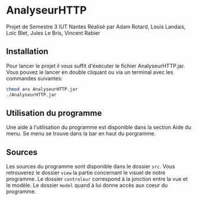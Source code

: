 # AnalyseurHTTP
Projet de Semestre 3 IUT Nantes
Réalisé par Adam Rotard, Louis Landais, Loïc Blet, Jules Le Bris, Vincent Rabier

## Installation
Pour lancer le projet il vous suffit d'éxécuter le fichier AnalyseurHTTP.jar.
Vous pouvez le lancer en double cliquant ou via un terminal avec les commandes suivantes:
```sh
chmod a+x AnalyseurHTTP.jar
./AnalyseurHTTP.jar
```

## Utilisation du programme
Une aide à l'utilisation du programme est disponible dans la section Aide du menu.
Se menu se trouve dans la bar en haut du porgramme.

## Sources 
Les sources du programme sont disponible dans le dossier `src`.
Vous retrouverez le dossier `view` la partie concernant le visuel de notre programme.
Le dossier `controleur` correspond à la jonction entre la vue et le modèle.
Le dossier `model` quand à lui donne accès aux coeur du programme.
